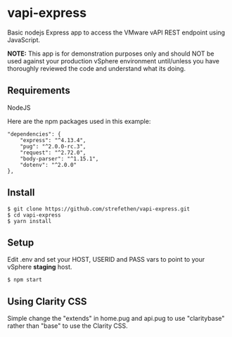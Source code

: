 # vapi-express
Basic nodejs Express app to access the VMware vAPI REST endpoint using JavaScript.

**NOTE:** This app is for demonstration purposes only and should NOT be used against your production vSphere environment until/unless you have thoroughly reviewed the code and understand what its doing.

## Requirements
NodeJS

Here are the npm packages used in this example:

    "dependencies": {
        "express": "^4.13.4",
        "pug": "^2.0.0-rc.3",
        "request": "^2.72.0",
        "body-parser": "^1.15.1",
        "dotenv": "^2.0.0"
    },

## Install

    $ git clone https://github.com/strefethen/vapi-express.git
    $ cd vapi-express
    $ yarn install

## Setup
Edit .env and set your HOST, USERID and PASS vars to point to your vSphere **staging** host.

    $ npm start

## Using Clarity CSS
Simple change the "extends" in home.pug and api.pug to use "claritybase" rather than "base" to use the Clarity CSS.